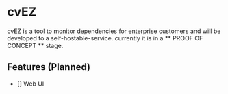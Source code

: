 # cvEZ 
cvEZ is a tool to monitor dependencies for enterprise customers and will be developed to a self-hostable-service. 
currently it is in a ** PROOF OF CONCEPT ** stage.


## Features (Planned)
- [] Web UI